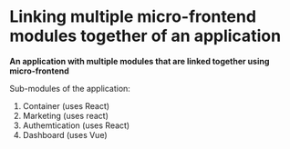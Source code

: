 # Linking multiple micro-frontend modules together of an application
**An application with multiple modules that are linked together using micro-frontend**

Sub-modules of the application:
1. Container (uses React)
2. Marketing (uses react)
3. Authemtication (uses React)
4. Dashboard (uses Vue)


